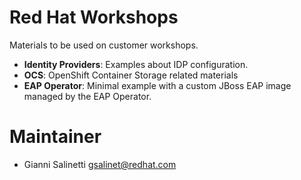# Red Hat Workshops

Materials to be used on customer workshops. 

- **Identity Providers**: Examples about IDP configuration.
- **OCS**: OpenShift Container Storage related materials
- **EAP Operator**: Minimal example with a custom JBoss EAP image managed
  by the EAP Operator.

# Maintainer
- Gianni Salinetti <gsalinet@redhat.com>
